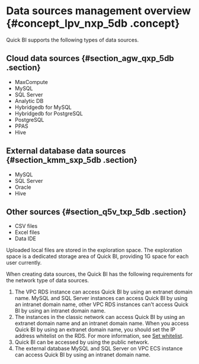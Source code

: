 # Data sources management overview {#concept_lpv_nxp_5db .concept}

Quick BI supports the following types of data sources.

## Cloud data sources {#section_agw_qxp_5db .section}

-   MaxCompute
-   MySQL
-   SQL Server
-   Analytic DB
-   Hybridgedb for MySQL
-   Hybridgedb for PostgreSQL
-   PostgreSQL
-   PPAS
-   Hive

## External database data sources {#section_kmm_sxp_5db .section}

-   MySQL
-   SQL Server
-   Oracle
-   Hive

## Other sources {#section_q5v_txp_5db .section}

-   CSV files
-   Excel files
-   Data IDE

Uploaded local files are stored in the exploration space. The exploration space is a dedicated storage area of Quick BI, providing 1G space for each user currently.

When creating data sources, the Quick BI has the following requirements for the network type of data sources.

1.  The VPC RDS instance can access Quick BI by using an extranet domain name. MySQL and SQL Server instances can access Quick BI by using an intranet domain name, other VPC RDS instances can't access Quick BI by using an intranet domain name.
2.  The instances in the classic network can access Quick BI by using an extranet domain name and an intranet domain name. When you access Quick BI by using an extranet domain name, you should set the IP address whitelist on the RDS. For more information, see [Set whitelist](https://www.alibabacloud.com/help/doc-detail/26198.htm?spm=a2c63.p38356.a3.5.26854bd3feeGKO).
3.  Quick BI can be accessed by using the public network.
4.  The external database MySQL and SQL Server on VPC ECS instance can access Quick BI by using an intranet domain name.


